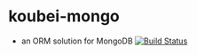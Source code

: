 koubei-mongo
============

* an ORM solution for MongoDB [![Build Status](https://travis-ci.org/wangym/koubei-mongo.png?branch=master)](https://travis-ci.org/wangym/koubei-mongo)
